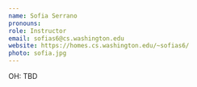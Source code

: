 ```yaml
---
name: Sofia Serrano
pronouns: 
role: Instructor
email: sofias6@cs.washington.edu
website: https://homes.cs.washington.edu/~sofias6/
photo: sofia.jpg
---
```


OH: TBD
